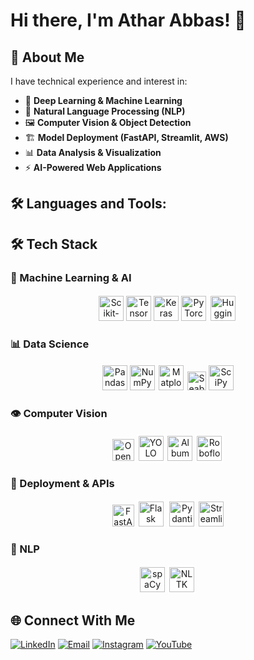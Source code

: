 # Hi there, I'm Athar Abbas! 👋

## 🚀 About Me
I have technical experience and interest in:
- 🧠 **Deep Learning & Machine Learning**
- 🤖 **Natural Language Processing (NLP)**
- 🖼️ **Computer Vision & Object Detection**
- 🏗️ **Model Deployment (FastAPI, Streamlit, AWS)**
- 📊 **Data Analysis & Visualization**
- ⚡ **AI-Powered Web Applications**

## 🛠️ Languages and Tools:

## 🛠️ Tech Stack

### 🤖 Machine Learning & AI
<div align="center">
  <img src="https://upload.wikimedia.org/wikipedia/commons/0/05/Scikit_learn_logo_small.svg" height="40" title="Scikit-learn">
  <img src="https://upload.wikimedia.org/wikipedia/commons/2/2d/Tensorflow_logo.svg" height="40" title="TensorFlow">
  <img src="https://upload.wikimedia.org/wikipedia/commons/a/ae/Keras_logo.svg" height="40" title="Keras">
  <img src="https://upload.wikimedia.org/wikipedia/commons/9/96/Pytorch_logo.svg" height="40" title="PyTorch">
  <img src="https://huggingface.co/front/assets/huggingface_logo.svg" height="40" title="Hugging Face" style="background:white;padding:3px;border-radius:4px">
</div>

### 📊 Data Science
<div align="center">
  <img src="https://upload.wikimedia.org/wikipedia/commons/2/22/Pandas_mark.svg" height="40" title="Pandas">
  <img src="https://upload.wikimedia.org/wikipedia/commons/3/31/NumPy_logo_2020.svg" height="40" title="NumPy">
  <img src="https://upload.wikimedia.org/wikipedia/commons/8/84/Matplotlib_icon.svg" height="40" title="Matplotlib" style="background:white;padding:2px">
  <img src="https://seaborn.pydata.org/_static/logo-wide-lightbg.svg" height="30" title="Seaborn">
  <img src="https://upload.wikimedia.org/wikipedia/commons/b/b2/SCIPY_2.svg" height="40" title="SciPy">
</div>

### 👁️ Computer Vision
<div align="center">
  <img src="https://upload.wikimedia.org/wikipedia/commons/3/32/OpenCV_Logo_with_text_svg_version.svg" height="35" title="OpenCV">
  <img src="https://www.ultralytics.com/images/yolo-logo.png" height="40" title="YOLO" style="background:white;padding:3px;border-radius:4px">
  <img src="https://albumentations.ai/images/albumentations_logo.svg" height="40" title="Albumentations">
  <img src="https://roboflow.com/images/roboflow-app-icon.png" height="40" title="Roboflow" style="background:white;padding:3px;border-radius:4px">
</div>

### 🚀 Deployment & APIs
<div align="center">
  <img src="https://fastapi.tiangolo.com/img/logo-margin/logo-teal.png" height="35" title="FastAPI">
  <img src="https://upload.wikimedia.org/wikipedia/commons/3/3c/Flask_logo.svg" height="40" title="Flask" style="background:white;padding:3px">
  <img src="https://pydantic-docs.helpmanual.io/logo.png" height="40" title="Pydantic" style="background:white;padding:3px">
  <img src="https://streamlit.io/images/brand/streamlit-mark-color.svg" height="40" title="Streamlit">
</div>

### 📝 NLP
<div align="center">
  <img src="https://upload.wikimedia.org/wikipedia/commons/8/88/SpaCy_logo.svg" height="40" title="spaCy">
  <img src="https://static-00.iconduck.com/assets/00/03/17/62/nltk-icon-512x512.png" height="40" title="NLTK" style="background:white;padding:3px;border-radius:4px">
</div>

## 🌐 Connect With Me

[![LinkedIn](https://img.shields.io/badge/LinkedIn-0A66C2?style=for-the-badge&logo=linkedin)](https://www.linkedin.com/in/atharabbas-993-linkden)
[![Email](https://img.shields.io/badge/Email-D14836?style=for-the-badge&logo=gmail&logoColor=white)](mailto:atharabbas993@gmail.com)
[![Instagram](https://img.shields.io/badge/Instagram-E4405F?style=for-the-badge&logo=instagram&logoColor=white)]([https://www.instagram.com/your_username](https://www.instagram.com/athar_abbas993?igsh=MXJsb3p1enU5MGlqcA%3D%3D&utm_source=qr))
[![YouTube](https://img.shields.io/badge/YouTube-FF0000?style=for-the-badge&logo=youtube&logoColor=white)](https://www.youtube.com/@atharabbas993-s4x)




